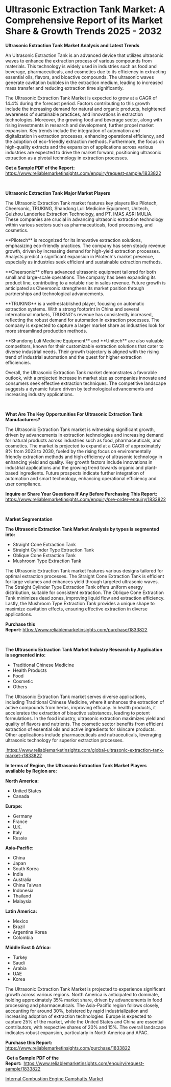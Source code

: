 <p><h1>Ultrasonic Extraction Tank Market: A Comprehensive Report of its Market Share & Growth Trends 2025 - 2032</h1></p><p><strong>Ultrasonic Extraction Tank Market Analysis and Latest Trends</strong></p>
<p><p>An Ultrasonic Extraction Tank is an advanced device that utilizes ultrasonic waves to enhance the extraction process of various compounds from materials. This technology is widely used in industries such as food and beverage, pharmaceuticals, and cosmetics due to its efficiency in extracting essential oils, flavors, and bioactive compounds. The ultrasonic waves generate cavitation bubbles in the extraction medium, leading to increased mass transfer and reducing extraction time significantly.</p><p>The Ultrasonic Extraction Tank Market is expected to grow at a CAGR of 14.4% during the forecast period. Factors contributing to this growth include the increasing demand for natural and organic products, heightened awareness of sustainable practices, and innovations in extraction technologies. Moreover, the growing food and beverage sector, along with rising investments in research and development, further propel market expansion. Key trends include the integration of automation and digitalization in extraction processes, enhancing operational efficiency, and the adoption of eco-friendly extraction methods. Furthermore, the focus on high-quality extracts and the expansion of applications across various industries are expected to drive the market forward, positioning ultrasonic extraction as a pivotal technology in extraction processes.</p></p>
<p><strong>Get a Sample PDF of the Report:&nbsp;</strong> <a href="https://www.reliablemarketinsights.com/enquiry/request-sample/1833822?utm_campaign=3552&utm_medium=2&utm_source=Github&utm_content=ia&utm_term=26032025&utm_id=ultrasonic-extraction-tank">https://www.reliablemarketinsights.com/enquiry/request-sample/1833822</a></p>
<p>&nbsp;</p>
<p><strong>Ultrasonic Extraction Tank Major Market Players</strong></p>
<p><p>The Ultrasonic Extraction Tank market features key players like Pilotech, Cheersonic, TRUKING, Shandong Luli Medicine Equipment, Unitech, Guizhou Landerlee Extraction Technology, and PT. IMAS ASRI MULIA. These companies are crucial in advancing ultrasonic extraction technology within various sectors such as pharmaceuticals, food processing, and cosmetics.</p><p>**Pilotech** is recognized for its innovative extraction solutions, emphasizing eco-friendly practices. The company has seen steady revenue growth, driven by increasing demand for high-yield extraction processes. Analysts predict a significant expansion in Pilotech's market presence, especially as industries seek efficient and sustainable extraction methods.</p><p>**Cheersonic** offers advanced ultrasonic equipment tailored for both small and large-scale operations. The company has been expanding its product line, contributing to a notable rise in sales revenue. Future growth is anticipated as Cheersonic strengthens its market position through partnerships and technological advancements.</p><p>**TRUKING** is a well-established player, focusing on automatic extraction systems. With a strong footprint in China and several international markets, TRUKING's revenue has consistently increased, reflecting the robust demand for automation in extraction processes. The company is expected to capture a larger market share as industries look for more streamlined production methods.</p><p>**Shandong Luli Medicine Equipment** and **Unitech** are also valuable competitors, known for their customizable extraction solutions that cater to diverse industrial needs. Their growth trajectory is aligned with the rising trend of industrial automation and the quest for higher extraction efficiencies.</p><p>Overall, the Ultrasonic Extraction Tank market demonstrates a favorable outlook, with a projected increase in market size as companies innovate and consumers seek effective extraction techniques. The competitive landscape suggests a dynamic future driven by technological advancements and increasing industry applications.</p></p>
<p>&nbsp;</p>
<p><strong>What Are The Key Opportunities For Ultrasonic Extraction Tank Manufacturers?</strong></p>
<p><p>The Ultrasonic Extraction Tank market is witnessing significant growth, driven by advancements in extraction technologies and increasing demand for natural products across industries such as food, pharmaceuticals, and cosmetics. The market is projected to expand at a CAGR of approximately 8% from 2023 to 2030, fueled by the rising focus on environmentally friendly extraction methods and high efficiency of ultrasonic technology in enhancing yield and quality. Key growth factors include innovations in industrial applications and the growing trend towards organic and plant-based ingredients. Future prospects indicate further integration of automation and smart technology, enhancing operational efficiency and user compliance.</p></p>
<p><strong>Inquire or Share Your Questions If Any Before Purchasing This Report:</strong> <a href="https://www.reliablemarketinsights.com/enquiry/pre-order-enquiry/1833822?utm_campaign=3552&utm_medium=2&utm_source=Github&utm_content=ia&utm_term=26032025&utm_id=ultrasonic-extraction-tank">https://www.reliablemarketinsights.com/enquiry/pre-order-enquiry/1833822</a></p>
<p>&nbsp;</p>
<p><strong>Market Segmentation</strong></p>
<p><strong>The Ultrasonic Extraction Tank Market Analysis by types is segmented into:</strong></p>
<p><ul><li>Straight Cone Extraction Tank</li><li>Straight Cylinder Type Extraction Tank</li><li>Oblique Cone Extraction Tank</li><li>Mushroom Type Extraction Tank</li></ul></p>
<p><p>The Ultrasonic Extraction Tank market features various designs tailored for optimal extraction processes. The Straight Cone Extraction Tank is efficient for large volumes and enhances yield through targeted ultrasonic waves. The Straight Cylinder Type Extraction Tank offers uniform energy distribution, suitable for consistent extraction. The Oblique Cone Extraction Tank minimizes dead zones, improving liquid flow and extraction efficiency. Lastly, the Mushroom Type Extraction Tank provides a unique shape to maximize cavitation effects, ensuring effective extraction in diverse applications.</p></p>
<p><strong>Purchase this Report:&nbsp;</strong><a href="https://www.reliablemarketinsights.com/purchase/1833822?utm_campaign=3552&utm_medium=2&utm_source=Github&utm_content=ia&utm_term=26032025&utm_id=ultrasonic-extraction-tank">https://www.reliablemarketinsights.com/purchase/1833822</a></p>
<p>&nbsp;</p>
<p><strong>The Ultrasonic Extraction Tank Market Industry Research by Application is segmented into:</strong></p>
<p><ul><li>Traditional Chinese Medicine</li><li>Health Products</li><li>Food</li><li>Cosmetic</li><li>Others</li></ul></p>
<p><p>The Ultrasonic Extraction Tank market serves diverse applications, including Traditional Chinese Medicine, where it enhances the extraction of active compounds from herbs, improving efficacy. In health products, it accelerates the extraction of bioactive substances, leading to potent formulations. In the food industry, ultrasonic extraction maximizes yield and quality of flavors and nutrients. The cosmetic sector benefits from efficient extraction of essential oils and active ingredients for skincare products. Other applications include pharmaceuticals and nutraceuticals, leveraging ultrasonic technology for superior extraction processes.</p></p>
<p><a href="https://www.reliablemarketinsights.com/global-ultrasonic-extraction-tank-market-r1833822?utm_campaign=3552&utm_medium=2&utm_source=Github&utm_content=ia&utm_term=26032025&utm_id=ultrasonic-extraction-tank">&nbsp;https://www.reliablemarketinsights.com/global-ultrasonic-extraction-tank-market-r1833822</a></p>
<p><strong>In terms of Region, the Ultrasonic Extraction Tank Market Players available by Region are:</strong></p>
<p>
    <p> <strong> North America: </strong>
        <ul>
            <li>United States</li>
            <li>Canada</li>
        </ul>
        </p> 
    <p> <strong> Europe: </strong>
        <ul>
            <li>Germany</li>
            <li>France</li>
            <li>U.K.</li>
            <li>Italy</li>
            <li>Russia</li>
        </ul>
        </p> 
    <p> <strong> Asia-Pacific: </strong>
        <ul>
            <li>China</li>
            <li>Japan</li>
            <li>South Korea</li>
            <li>India</li>
            <li>Australia</li>
            <li>China Taiwan</li>
            <li>Indonesia</li>
            <li>Thailand</li>
            <li>Malaysia</li>
        </ul>
        </p> 
    <p> <strong> Latin America: </strong>
        <ul>
            <li>Mexico</li>
            <li>Brazil</li>
            <li>Argentina Korea</li>
            <li>Colombia</li>
        </ul>
        </p> 
    <p> <strong> Middle East & Africa: </strong>
        <ul>
            <li>Turkey</li>
            <li>Saudi</li>
            <li>Arabia</li>
            <li>UAE</li>
            <li>Korea</li>
        </ul>
    </p>
    </p>
<p><p>The Ultrasonic Extraction Tank Market is projected to experience significant growth across various regions. North America is anticipated to dominate, holding approximately 35% market share, driven by advancements in food processing and pharmaceuticals. The Asia-Pacific region follows closely, accounting for around 30%, bolstered by rapid industrialization and increasing adoption of extraction technologies. Europe is expected to capture 25% of the market, while the United States and China are essential contributors, with respective shares of 20% and 15%. The overall landscape indicates robust expansion, particularly in North America and APAC.</p></p>
<p><strong>Purchase this Report: </strong><a href="https://www.reliablemarketinsights.com/purchase/1833822?utm_campaign=3552&utm_medium=2&utm_source=Github&utm_content=ia&utm_term=26032025&utm_id=ultrasonic-extraction-tank">https://www.reliablemarketinsights.com/purchase/1833822</a></p>
<p>&nbsp;<strong>Get a Sample PDF of the Report:&nbsp;&nbsp;</strong><a href="https://www.reliablemarketinsights.com/enquiry/request-sample/1833822?utm_campaign=3552&utm_medium=2&utm_source=Github&utm_content=ia&utm_term=26032025&utm_id=ultrasonic-extraction-tank">https://www.reliablemarketinsights.com/enquiry/request-sample/1833822</a></p>
<p><strong></strong></p>
<p><p><a href="https://github.com/boccalyver5k/Market-Research-Report-List-1/blob/main/internal-combustion-engine-camshafts-market.md?utm_campaign=3552&utm_medium=2&utm_source=Github&utm_content=ia&utm_term=26032025&utm_id=ultrasonic-extraction-tank">Internal Combustion Engine Camshafts Market</a></p></p>
